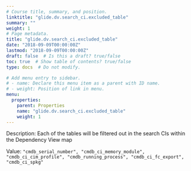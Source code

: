 ```yaml
---
# Course title, summary, and position.
linktitle: "glide.dv.search_ci.excluded_table"
summary: ""
weight: 1
# Page metadata.
title: "glide.dv.search_ci.excluded_table"
date: "2018-09-09T00:00:00Z"
lastmod: "2018-09-09T00:00:00Z"
draft: false  # Is this a draft? true/false
toc: true  # Show table of contents? true/false
type: docs  # Do not modify.

# Add menu entry to sidebar.
# - name: Declare this menu item as a parent with ID name.
# - weight: Position of link in menu.
menu:
  properties:
    parent: Properties
    name: "glide.dv.search_ci.excluded_table"
    weight: 1
---
```


Description: Each of the tables will be filtered out in the search CIs within the Dependency View map


Value: `"cmdb_serial_number", "cmdb_ci_memory_module", "cmdb_ci_cim_profile", "cmdb_running_process", "cmdb_ci_fc_export", "cmdb_ci_spkg"`